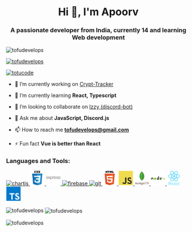 <h1 align="center">Hi 👋, I'm Apoorv </h1>
<h3 align="center">A passionate developer from India, currently 14 and learning Web development</h3>

<p align="left"> <img src="https://komarev.com/ghpvc/?username=tofudevelops&label=Profile%20views&color=0e75b6&style=flat" alt="tofudevelops" /> </p>

<p align="left"> <a href="https://github.com/ryo-ma/github-profile-trophy"><img src="https://github-profile-trophy.vercel.app/?username=tofudevelops" alt="tofudevelops" /></a> </p>

<p align="left"> <a href="https://twitter.com/totucode" target="blank"><img src="https://img.shields.io/twitter/follow/totucode?logo=twitter&style=for-the-badge" alt="totucode" /></a> </p>

- 🔭 I’m currently working on [Crypt-Tracker](https://github.com/tofudevelops/crypt-tracker)

- 🌱 I’m currently learning **React, Typescript**

- 👯 I’m looking to collaborate on [Izzy (discord-bot)](https://github.com/tofudevelops/Izzy)

- 💬 Ask me about **JavaScript, Discord.js**

- 📫 How to reach me **tofudevelops@gmail.com**

- ⚡ Fun fact **Vue is better than React**



<h3 align="left">Languages and Tools:</h3>
<p align="left"> <a href="https://www.chartjs.org" target="_blank"> <img src="https://www.chartjs.org/media/logo-title.svg" alt="chartjs" width="40" height="40"/> </a> <a href="https://www.w3schools.com/css/" target="_blank"> <img src="https://raw.githubusercontent.com/devicons/devicon/master/icons/css3/css3-original-wordmark.svg" alt="css3" width="40" height="40"/> </a> <a href="https://expressjs.com" target="_blank"> <img src="https://raw.githubusercontent.com/devicons/devicon/master/icons/express/express-original-wordmark.svg" alt="express" width="40" height="40"/> </a> <a href="https://firebase.google.com/" target="_blank"> <img src="https://www.vectorlogo.zone/logos/firebase/firebase-icon.svg" alt="firebase" width="40" height="40"/> </a> <a href="https://git-scm.com/" target="_blank"> <img src="https://www.vectorlogo.zone/logos/git-scm/git-scm-icon.svg" alt="git" width="40" height="40"/> </a> <a href="https://www.w3.org/html/" target="_blank"> <img src="https://raw.githubusercontent.com/devicons/devicon/master/icons/html5/html5-original-wordmark.svg" alt="html5" width="40" height="40"/> </a> <a href="https://developer.mozilla.org/en-US/docs/Web/JavaScript" target="_blank"> <img src="https://raw.githubusercontent.com/devicons/devicon/master/icons/javascript/javascript-original.svg" alt="javascript" width="40" height="40"/> </a> <a href="https://www.mongodb.com/" target="_blank"> <img src="https://raw.githubusercontent.com/devicons/devicon/master/icons/mongodb/mongodb-original-wordmark.svg" alt="mongodb" width="40" height="40"/> </a> <a href="https://nodejs.org" target="_blank"> <img src="https://raw.githubusercontent.com/devicons/devicon/master/icons/nodejs/nodejs-original-wordmark.svg" alt="nodejs" width="40" height="40"/> </a> <a href="https://reactjs.org/" target="_blank"> <img src="https://raw.githubusercontent.com/devicons/devicon/master/icons/react/react-original-wordmark.svg" alt="react" width="40" height="40"/> </a> <a href="https://www.typescriptlang.org/" target="_blank"> <img src="https://raw.githubusercontent.com/devicons/devicon/master/icons/typescript/typescript-original.svg" alt="typescript" width="40" height="40"/> </a> </p>

<p><img align="left" src="https://github-readme-stats.vercel.app/api/top-langs?username=tofudevelops&show_icons=true&locale=en&layout=compact" alt="tofudevelops" /></p>

<p>&nbsp;<img align="center" src="https://github-readme-stats.vercel.app/api?username=tofudevelops&show_icons=true&locale=en" alt="tofudevelops" /></p>

<p><img align="center" src="https://github-readme-streak-stats.herokuapp.com/?user=tofudevelops&" alt="tofudevelops" /></p>
